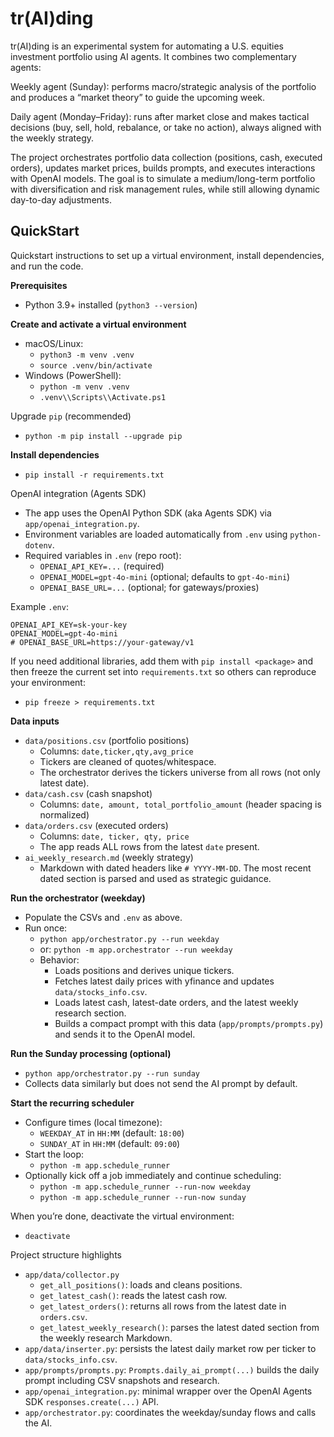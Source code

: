 # tr(AI)ding

tr(AI)ding is an experimental system for automating a U.S. equities investment portfolio using AI agents.
It combines two complementary agents:

Weekly agent (Sunday): performs macro/strategic analysis of the portfolio and produces a “market theory” to guide the upcoming week.

Daily agent (Monday–Friday): runs after market close and makes tactical decisions (buy, sell, hold, rebalance, or take no action), always aligned with the weekly strategy.

The project orchestrates portfolio data collection (positions, cash, executed orders), updates market prices, builds prompts, and executes interactions with OpenAI models. The goal is to simulate a medium/long-term portfolio with diversification and risk management rules, while still allowing dynamic day-to-day adjustments.

## QuickStart

Quickstart instructions to set up a virtual environment, install dependencies, and run the code.

**Prerequisites**
- Python 3.9+ installed (`python3 --version`)

**Create and activate a virtual environment**
- macOS/Linux:
  - `python3 -m venv .venv`
  - `source .venv/bin/activate`
- Windows (PowerShell):
  - `python -m venv .venv`
  - `.venv\\Scripts\\Activate.ps1`

Upgrade `pip` (recommended)
- `python -m pip install --upgrade pip`

**Install dependencies**
- `pip install -r requirements.txt`

OpenAI integration (Agents SDK)
- The app uses the OpenAI Python SDK (aka Agents SDK) via `app/openai_integration.py`.
- Environment variables are loaded automatically from `.env` using `python-dotenv`.
- Required variables in `.env` (repo root):
  - `OPENAI_API_KEY=...` (required)
  - `OPENAI_MODEL=gpt-4o-mini` (optional; defaults to `gpt-4o-mini`)
  - `OPENAI_BASE_URL=...` (optional; for gateways/proxies)

Example `.env`:
```
OPENAI_API_KEY=sk-your-key
OPENAI_MODEL=gpt-4o-mini
# OPENAI_BASE_URL=https://your-gateway/v1
```

If you need additional libraries, add them with `pip install <package>` and then freeze the current set into `requirements.txt` so others can reproduce your environment:
- `pip freeze > requirements.txt`

**Data inputs**
- `data/positions.csv` (portfolio positions)
  - Columns: `date,ticker,qty,avg_price`
  - Tickers are cleaned of quotes/whitespace.
  - The orchestrator derives the tickers universe from all rows (not only latest date).
- `data/cash.csv` (cash snapshot)
  - Columns: `date, amount, total_portfolio_amount` (header spacing is normalized)
- `data/orders.csv` (executed orders)
  - Columns: `date, ticker, qty, price`
  - The app reads ALL rows from the latest `date` present.
- `ai_weekly_research.md` (weekly strategy)
  - Markdown with dated headers like `# YYYY-MM-DD`. The most recent dated section is parsed and used as strategic guidance.

**Run the orchestrator (weekday)**
- Populate the CSVs and `.env` as above.
- Run once:
  - `python app/orchestrator.py --run weekday`
  - or: `python -m app.orchestrator --run weekday`
  - Behavior:
    - Loads positions and derives unique tickers.
    - Fetches latest daily prices with yfinance and updates `data/stocks_info.csv`.
    - Loads latest cash, latest-date orders, and the latest weekly research section.
    - Builds a compact prompt with this data (`app/prompts/prompts.py`) and sends it to the OpenAI model.

**Run the Sunday processing (optional)**
- `python app/orchestrator.py --run sunday`
- Collects data similarly but does not send the AI prompt by default.

**Start the recurring scheduler**
- Configure times (local timezone):
  - `WEEKDAY_AT` in `HH:MM` (default: `18:00`)
  - `SUNDAY_AT` in `HH:MM` (default: `09:00`)
- Start the loop:
  - `python -m app.schedule_runner`
- Optionally kick off a job immediately and continue scheduling:
  - `python -m app.schedule_runner --run-now weekday`
  - `python -m app.schedule_runner --run-now sunday`

When you’re done, deactivate the virtual environment:
- `deactivate`

Project structure highlights
- `app/data/collector.py`
  - `get_all_positions()`: loads and cleans positions.
  - `get_latest_cash()`: reads the latest cash row.
  - `get_latest_orders()`: returns all rows from the latest date in `orders.csv`.
  - `get_latest_weekly_research()`: parses the latest dated section from the weekly research Markdown.
- `app/data/inserter.py`: persists the latest daily market row per ticker to `data/stocks_info.csv`.
- `app/prompts/prompts.py`: `Prompts.daily_ai_prompt(...)` builds the daily prompt including CSV snapshots and research.
- `app/openai_integration.py`: minimal wrapper over the OpenAI Agents SDK `responses.create(...)` API.
- `app/orchestrator.py`: coordinates the weekday/sunday flows and calls the AI.
